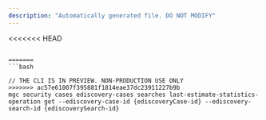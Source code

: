```yaml
---
description: "Automatically generated file. DO NOT MODIFY"
---
```


<<<<<<< HEAD
```cli

=======
```bash

// THE CLI IS IN PREVIEW. NON-PRODUCTION USE ONLY
>>>>>>> ac57e61007f395881f1814eae37dc23911227b9b
mgc security cases ediscovery-cases searches last-estimate-statistics-operation get --ediscovery-case-id {ediscoveryCase-id} --ediscovery-search-id {ediscoverySearch-id}

```